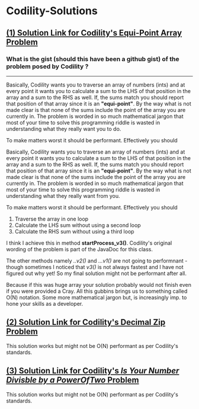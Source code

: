 # Codility-Solutions

## [(1) Solution Link for Codility's Equi-Point Array Problem](https://github.com/FreeFries/Codility-Solutions/blob/master/src/test/java/codility/demo/EquiPointsInArray.java "Clicking this link takes you to the source-code")

### What is the gist (should this have been a github gist) of the problem posed by Codility ?
--------------------------------------------------------------------------------------------

Basically, Codility wants you to traverse an array of numbers (ints) and at every point it wants you to calculate a sum to the LHS of that position in the array and a sum to the RHS as well. If, the sums match you should report that position of that array since it is an **"equi-point"**. By the way what is not made clear is that none of the sums include the point of the array you are currently in. The problem is worded in so much mathematical jargon that most of your time to solve this programming riddle is wasted in understanding what they really want you to do.

To make matters worst it should be performant. Effectively you should

Basically, Codility wants you to traverse an array of numbers (ints) and at every point it wants you to calculate a sum to the LHS of that position in the array and a sum to the RHS as well. If, the sums match you should report that position of that array since it is an **"equi-point"**. By the way what is not made clear is that none of the sums include the point of the array you are currently in. The problem is worded in so much mathematical jargon that most of your time to solve this programming riddle is wasted in understanding what they really want from you.

To make matters worst it should be performant. Effectively you should 


1. Traverse the array in one loop
2. Calculate the LHS sum without using a second loop
3. Calculate the RHS sum without using a third loop

I think I achieve this in method **startProcess_v3()**.  Codility's original wording of the problem is part of the JavaDoc for this class.

The other methods namely _..v2()_ and _...v1()_ are not going to performnant - though sometimes I noticed that _v3()_ is not always fastest and I have not figured out why yet! So my final solution might not be performant after all.

Because if this was huge array your solution probably would not finish even if you were provided a Cray. All this gubbins brings us to something called O(N) notation. Some more mathematical jargon but, is increasingly imp. to hone your skills as a developer.

## [(2) Solution Link for Codility's Decimal Zip Problem](https://github.com/FreeFries/Codility-Solutions/blob/master/src/test/java/codility/demo/DecimalZip/Solution.java "Clicking this link takes you to the source-code")

This solution works but might not be O(N) performant as per Codility's standards.

## [(3) Solution Link for Codility's _Is Your Number Divisble by a PowerOfTwo_ Problem](https://github.com/FreeFries/Codility-Solutions/blob/master/src/test/java/codility/demo/DecimalZip/Solution.java "Clicking this link takes you to the source-code")

This solution works but might not be O(N) performant as per Codility's standards.
